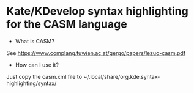 # Kate/KDevelop syntax highlighting for the CASM language

* What is CASM?

See https://www.complang.tuwien.ac.at/gergo/papers/lezuo-casm.pdf

* How can I use it?

Just copy the casm.xml file to ~/.local/share/org.kde.syntax-highlighting/syntax/



